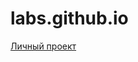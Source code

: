 # labs.github.io
[ Личный проект ](https://github.com/UnderTakerIsMyName/labs.github.io/blob/master/sixq.rsf "Личный проект")

